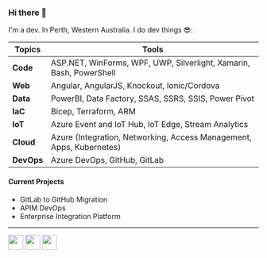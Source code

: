 ### Hi there 👋

I'm a dev. In Perth, Western Australia. I do dev things 😎: 

Topics | Tools
--- | ---
**Code** | ASP.NET, WinForms, WPF, UWP, Silverlight, Xamarin, Bash, PowerShell
**Web** | Angular, AngularJS, Knockout, Ionic/Cordova
**Data** | PowerBI, Data Factory, SSAS, SSRS, SSIS, Power Pivot
**IaC** | Bicep, Terraform, ARM
**IoT** |Azure Event and IoT Hub, IoT Edge, Stream Analytics
**Cloud** | Azure (Integration, Networking, Access Management, Apps, Kubernetes)
**DevOps** | Azure DevOps, GitHub, GitLab

#### Current Projects
- GitLab to GitHub Migration
- APIM DevOps
- Enterprise Integration Platform

---

[<img src="https://static-exp1.licdn.com/sc/h/al2o9zrvru7aqj8e1x2rzsrca" width="30" height="30">](https://www.linkedin.com/in/paulsmithdale/)
[<img src="https://abs.twimg.com/favicons/twitter.ico" width="30" height="30">](https://twitter.com/paulsmithdale)
[<img src="https://insight-services-apac.github.io/assets/images/favicon.ico.png" width="30" height="30">](https://insight-services-apac.github.io/)

<!--
**mrsmitty/mrsmitty** is a ✨ _special_ ✨ repository because its `README.md` (this file) appears on your GitHub profile.

Here are some ideas to get you started:

- 🔭 I’m currently working on ...
- 🌱 I’m currently learning ...
- 👯 I’m looking to collaborate on ...
- 🤔 I’m looking for help with ...
- 💬 Ask me about ...
- 📫 How to reach me: ...
- 😄 Pronouns: ...
- ⚡ Fun fact: ...
-->
